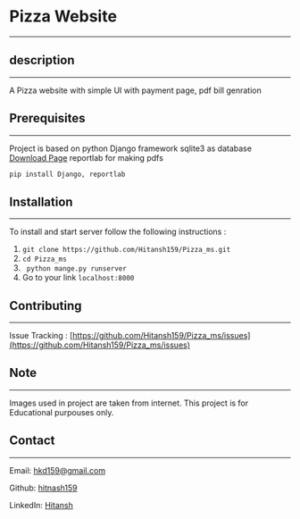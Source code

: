 # Pizza Website
_____

## description
___
A Pizza website with simple UI with payment page, pdf bill genration 

## Prerequisites 
____

Project is based on python Django framework
sqlite3 as database [Download Page](https://www.sqlite.org/download.html)
reportlab for making pdfs

```py
pip install Django, reportlab
```

## Installation
___
To install and start server follow the following instructions :
1. ` git clone https://github.com/Hitansh159/Pizza_ms.git ` 
2. `cd Pizza_ms`
3. ` python mange.py runserver`
4. Go to your link `localhost:8000 `

## Contributing
___
Issue Tracking : [https://github.com/Hitansh159/Pizza_ms/issues](https://github.com/Hitansh159/Pizza_ms/issues)

## Note
___
Images used in project are taken from internet. This project is for Educational purpouses only.

## Contact
___
Email: [hkd159@gmail.com](mailto:hkd159@gmail.com)

Github: [hitnash159](https://github.com/Hitansh159)

LinkedIn: [Hitansh](https://www.linkedin.com/in/hitansh-doshi-b81530197)
